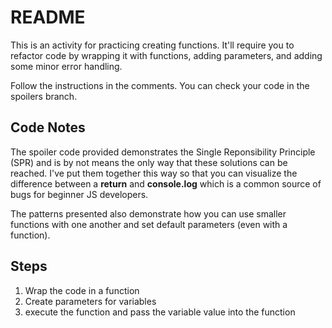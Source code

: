 # README

This is an activity for practicing creating functions. It'll require you to refactor code by wrapping it with functions, adding parameters, and adding some minor error handling.

Follow the instructions in the comments. You can check your code in the spoilers branch.

## Code Notes

The spoiler code provided demonstrates the Single Reponsibility Principle (SPR) and is by not means the only way that these solutions can be reached. I've put them together this way so that you can visualize the difference between a **return** and **console.log** which is a common source of bugs for beginner JS developers.

The patterns presented also demonstrate how you can use smaller functions with one another and set default parameters (even with a function).

## Steps

1. Wrap the code in a function
2. Create parameters for variables
3. execute the function and pass the variable value into the function
